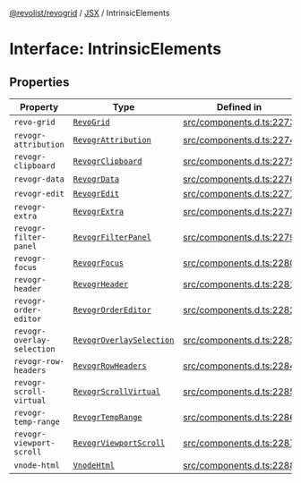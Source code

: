 [@revolist/revogrid](README.md) / [JSX](Namespace.JSX.md) / IntrinsicElements

# Interface: IntrinsicElements

## Properties

| Property | Type | Defined in |
| ------ | ------ | ------ |
| `revo-grid` | [`RevoGrid`](JSX.Interface.RevoGrid.md) | [src/components.d.ts:2273](https://github.com/revolist/revogrid/blob/ec9aef33f9c1bf72c73d96c05d2eb8650d7cd25f/src/components.d.ts#L2273) |
| `revogr-attribution` | [`RevogrAttribution`](JSX.Interface.RevogrAttribution.md) | [src/components.d.ts:2274](https://github.com/revolist/revogrid/blob/ec9aef33f9c1bf72c73d96c05d2eb8650d7cd25f/src/components.d.ts#L2274) |
| `revogr-clipboard` | [`RevogrClipboard`](JSX.Interface.RevogrClipboard.md) | [src/components.d.ts:2275](https://github.com/revolist/revogrid/blob/ec9aef33f9c1bf72c73d96c05d2eb8650d7cd25f/src/components.d.ts#L2275) |
| `revogr-data` | [`RevogrData`](JSX.Interface.RevogrData.md) | [src/components.d.ts:2276](https://github.com/revolist/revogrid/blob/ec9aef33f9c1bf72c73d96c05d2eb8650d7cd25f/src/components.d.ts#L2276) |
| `revogr-edit` | [`RevogrEdit`](JSX.Interface.RevogrEdit.md) | [src/components.d.ts:2277](https://github.com/revolist/revogrid/blob/ec9aef33f9c1bf72c73d96c05d2eb8650d7cd25f/src/components.d.ts#L2277) |
| `revogr-extra` | [`RevogrExtra`](JSX.Interface.RevogrExtra.md) | [src/components.d.ts:2278](https://github.com/revolist/revogrid/blob/ec9aef33f9c1bf72c73d96c05d2eb8650d7cd25f/src/components.d.ts#L2278) |
| `revogr-filter-panel` | [`RevogrFilterPanel`](JSX.Interface.RevogrFilterPanel.md) | [src/components.d.ts:2279](https://github.com/revolist/revogrid/blob/ec9aef33f9c1bf72c73d96c05d2eb8650d7cd25f/src/components.d.ts#L2279) |
| `revogr-focus` | [`RevogrFocus`](JSX.Interface.RevogrFocus.md) | [src/components.d.ts:2280](https://github.com/revolist/revogrid/blob/ec9aef33f9c1bf72c73d96c05d2eb8650d7cd25f/src/components.d.ts#L2280) |
| `revogr-header` | [`RevogrHeader`](JSX.Interface.RevogrHeader.md) | [src/components.d.ts:2281](https://github.com/revolist/revogrid/blob/ec9aef33f9c1bf72c73d96c05d2eb8650d7cd25f/src/components.d.ts#L2281) |
| `revogr-order-editor` | [`RevogrOrderEditor`](JSX.Interface.RevogrOrderEditor.md) | [src/components.d.ts:2282](https://github.com/revolist/revogrid/blob/ec9aef33f9c1bf72c73d96c05d2eb8650d7cd25f/src/components.d.ts#L2282) |
| `revogr-overlay-selection` | [`RevogrOverlaySelection`](JSX.Interface.RevogrOverlaySelection.md) | [src/components.d.ts:2283](https://github.com/revolist/revogrid/blob/ec9aef33f9c1bf72c73d96c05d2eb8650d7cd25f/src/components.d.ts#L2283) |
| `revogr-row-headers` | [`RevogrRowHeaders`](JSX.Interface.RevogrRowHeaders.md) | [src/components.d.ts:2284](https://github.com/revolist/revogrid/blob/ec9aef33f9c1bf72c73d96c05d2eb8650d7cd25f/src/components.d.ts#L2284) |
| `revogr-scroll-virtual` | [`RevogrScrollVirtual`](JSX.Interface.RevogrScrollVirtual.md) | [src/components.d.ts:2285](https://github.com/revolist/revogrid/blob/ec9aef33f9c1bf72c73d96c05d2eb8650d7cd25f/src/components.d.ts#L2285) |
| `revogr-temp-range` | [`RevogrTempRange`](JSX.Interface.RevogrTempRange.md) | [src/components.d.ts:2286](https://github.com/revolist/revogrid/blob/ec9aef33f9c1bf72c73d96c05d2eb8650d7cd25f/src/components.d.ts#L2286) |
| `revogr-viewport-scroll` | [`RevogrViewportScroll`](JSX.Interface.RevogrViewportScroll.md) | [src/components.d.ts:2287](https://github.com/revolist/revogrid/blob/ec9aef33f9c1bf72c73d96c05d2eb8650d7cd25f/src/components.d.ts#L2287) |
| `vnode-html` | [`VnodeHtml`](JSX.Interface.VnodeHtml.md) | [src/components.d.ts:2288](https://github.com/revolist/revogrid/blob/ec9aef33f9c1bf72c73d96c05d2eb8650d7cd25f/src/components.d.ts#L2288) |
